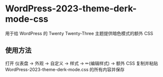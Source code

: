 # WordPress-2023-theme-derk-mode-css

用于给 WordPress 的 Twenty Twenty-Three 主题提供暗色模式的额外 CSS

## 使用方法

打开 仪表盘 -> 外观 -> 自定义 -> 样式 -> ✏(编辑样式) -> 额外 CSS
复制并粘贴 WordPress-2023-theme-derk-mode.css 的所有内容并保存
